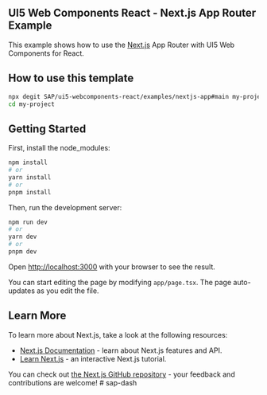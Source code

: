 ## UI5 Web Components React - Next.js App Router Example

This example shows how to use the [Next.js](https://nextjs.org/) App Router with UI5 Web Components for React.

## How to use this template

```bash
npx degit SAP/ui5-webcomponents-react/examples/nextjs-app#main my-project
cd my-project
```

## Getting Started

First, install the node_modules:

```bash
npm install
# or
yarn install
# or
pnpm install
```

Then, run the development server:

```bash
npm run dev
# or
yarn dev
# or
pnpm dev
```

Open [http://localhost:3000](http://localhost:3000) with your browser to see the result.

You can start editing the page by modifying `app/page.tsx`. The page auto-updates as you edit the file.

## Learn More

To learn more about Next.js, take a look at the following resources:

- [Next.js Documentation](https://nextjs.org/docs) - learn about Next.js features and API.
- [Learn Next.js](https://nextjs.org/learn) - an interactive Next.js tutorial.

You can check out [the Next.js GitHub repository](https://github.com/vercel/next.js/) - your feedback and contributions are welcome!
#   s a p - d a s h  
 
